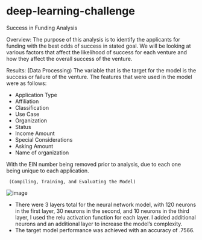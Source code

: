 # deep-learning-challenge

Success in Funding Analysis

Overview:
	The purpose of this analysis is to identify the applicants for funding with the best odds of success in stated goal. We will be looking at various factors that affect the likelihood of success for each venture and how they affect the overall success of the venture.

Results:
     (Data Processing)
	The variable that is the target for the model is the success or failure of the venture. The features that were used in the model were as follows:
-	Application Type
-	Affiliation
-	Classification
-	Use Case
-	Organization
-	Status
-	Income Amount
-	Special Considerations
-	Asking Amount
-	Name of organization

With the EIN number being removed prior to analysis, due to each one being unique to each application.

     (Compiling, Training, and Evaluating the Model)
![image](https://github.com/lynchch4/deep-learning-challenge/assets/117898475/2462cb4f-c28b-4fdb-a3d5-c4caecd782dc)


-	There were 3 layers total for the neural network model, with 120 neurons in the first layer, 30 neurons in the second, and 10 neurons in the third layer, I used the relu activation function for each layer. I added additional neurons and an additional layer to increase the model’s complexity.
-	The target model performance was achieved with an accuracy of .7566.

